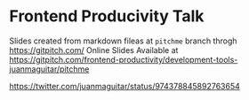 # Frontend Producivity Talk

Slides created from markdown fileas at `pitchme` branch throgh https://gitpitch.com/
Online Slides Available at https://gitpitch.com/frontend-productivity/development-tools-juanmaguitar/pitchme

https://twitter.com/juanmaguitar/status/974378845892763654
